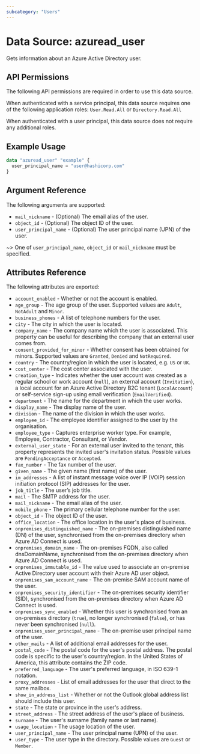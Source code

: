 ```yaml
---
subcategory: "Users"
---
```


# Data Source: azuread_user

Gets information about an Azure Active Directory user.

## API Permissions

The following API permissions are required in order to use this data source.

When authenticated with a service principal, this data source requires one of the following application roles: `User.Read.All` or `Directory.Read.All`

When authenticated with a user principal, this data source does not require any additional roles.

## Example Usage

```terraform
data "azuread_user" "example" {
  user_principal_name = "user@hashicorp.com"
}
```

## Argument Reference

The following arguments are supported:

* `mail_nickname` - (Optional) The email alias of the user.
* `object_id` - (Optional) The object ID of the user.
* `user_principal_name` - (Optional) The user principal name (UPN) of the user.

~> One of `user_principal_name`, `object_id` or `mail_nickname` must be specified.

## Attributes Reference

The following attributes are exported:

* `account_enabled` - Whether or not the account is enabled.
* `age_group` - The age group of the user. Supported values are `Adult`, `NotAdult` and `Minor`.
* `business_phones` - A list of telephone numbers for the user.
* `city` - The city in which the user is located.
* `company_name` - The company name which the user is associated. This property can be useful for describing the company that an external user comes from.
* `consent_provided_for_minor` - Whether consent has been obtained for minors. Supported values are `Granted`, `Denied` and `NotRequired`.
* `country` - The country/region in which the user is located, e.g. `US` or `UK`.
* `cost_center` - The cost center associated with the user.
* `creation_type` - Indicates whether the user account was created as a regular school or work account (`null`), an external account (`Invitation`), a local account for an Azure Active Directory B2C tenant (`LocalAccount`) or self-service sign-up using email verification (`EmailVerified`).
* `department` - The name for the department in which the user works.
* `display_name` - The display name of the user.
* `division` - The name of the division in which the user works.
* `employee_id` - The employee identifier assigned to the user by the organisation.
* `employee_type` - Captures enterprise worker type. For example, Employee, Contractor, Consultant, or Vendor.
* `external_user_state` - For an external user invited to the tenant, this property represents the invited user's invitation status. Possible values are `PendingAcceptance` or `Accepted`.
* `fax_number` - The fax number of the user.
* `given_name` - The given name (first name) of the user.
* `im_addresses` - A list of instant message voice over IP (VOIP) session initiation protocol (SIP) addresses for the user.
* `job_title` - The user’s job title.
* `mail` - The SMTP address for the user.
* `mail_nickname` - The email alias of the user.
* `mobile_phone` - The primary cellular telephone number for the user.
* `object_id` - The object ID of the user.
* `office_location` - The office location in the user's place of business.
* `onpremises_distinguished_name` - The on-premises distinguished name (DN) of the user, synchronised from the on-premises directory when Azure AD Connect is used.
* `onpremises_domain_name` - The on-premises FQDN, also called dnsDomainName, synchronised from the on-premises directory when Azure AD Connect is used.
* `onpremises_immutable_id` - The value used to associate an on-premise Active Directory user account with their Azure AD user object.
* `onpremises_sam_account_name` - The on-premise SAM account name of the user.
* `onpremises_security_identifier` - The on-premises security identifier (SID), synchronised from the on-premises directory when Azure AD Connect is used.
* `onpremises_sync_enabled` - Whether this user is synchronised from an on-premises directory (`true`), no longer synchronised (`false`), or has never been synchronised (`null`).
* `onpremises_user_principal_name` - The on-premise user principal name of the user.
* `other_mails` - A list of additional email addresses for the user.
* `postal_code` - The postal code for the user's postal address. The postal code is specific to the user's country/region. In the United States of America, this attribute contains the ZIP code.
* `preferred_language` - The user's preferred language, in ISO 639-1 notation.
* `proxy_addresses` - List of email addresses for the user that direct to the same mailbox.
* `show_in_address_list` - Whether or not the Outlook global address list should include this user.
* `state` - The state or province in the user's address.
* `street_address` - The street address of the user's place of business.
* `surname` - The user's surname (family name or last name).
* `usage_location` - The usage location of the user.
* `user_principal_name` - The user principal name (UPN) of the user.
* `user_type` - The user type in the directory. Possible values are `Guest` or `Member`.

